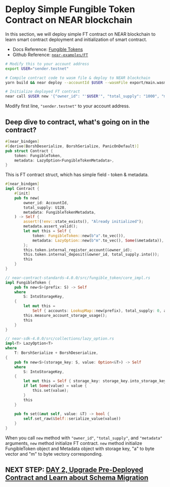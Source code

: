 # Deploy Simple Fungible Token Contract on NEAR blockchain
In this section, we will deploy simple FT contract on NEAR blockchain to learn smart contract deployment and initialization of smart contract.
* Docs Reference: [Fungible Tokens](https://docs.near.org/develop/relevant-contracts/ft)
* Github Reference: [`near-examples/FT`](https://github.com/near-examples/FT)

```bash
# Modify this to your account address
export USER="sender.testnet"

# Compile contract code to wasm file & deploy to NEAR blockchain
yarn build && near deploy --accountId $USER --wasmFile export/main.wasm

# Initialize deployed FT contract
near call $USER new '{"owner_id": "'$USER'", "total_supply": "1000", "metadata": { "spec": "ft-1.0.0", "name": "BOOM LABS TOKEN", "symbol": "BOOM", "decimals": 8 }}' --accountId $USER
```
Modify first line, `"sender.testnet"` to your account address.

## Deep dive to contract, what's going on in the contract?
```rust
#[near_bindgen]
#[derive(BorshDeserialize, BorshSerialize, PanicOnDefault)]
pub struct Contract {
    token: FungibleToken,
    metadata: LazyOption<FungibleTokenMetadata>,
}
```
This is FT contract struct, which has simple field - token & metadata.
```rust
#[near_bindgen]
impl Contract {
    #[init]
    pub fn new(
        owner_id: AccountId,
        total_supply: U128,
        metadata: FungibleTokenMetadata,
    ) -> Self {
        assert!(!env::state_exists(), "Already initialized");
        metadata.assert_valid();
        let mut this = Self {
            token: FungibleToken::new(b"a".to_vec()),
            metadata: LazyOption::new(b"m".to_vec(), Some(&metadata)),
        };
        this.token.internal_register_account(&owner_id);
        this.token.internal_deposit(&owner_id, total_supply.into());
        this
    }
}

// near-contract-standards-4.0.0/src/fungible_token/core_impl.rs
impl FungibleToken {
    pub fn new<S>(prefix: S) -> Self
    where
        S: IntoStorageKey,
    {
        let mut this =
            Self { accounts: LookupMap::new(prefix), total_supply: 0, account_storage_usage: 0 };
        this.measure_account_storage_usage();
        this
    }
}

// near-sdk-4.0.0/src/collections/lazy_option.rs
impl<T> LazyOption<T>
where
    T: BorshSerialize + BorshDeserialize,
{
    pub fn new<S>(storage_key: S, value: Option<&T>) -> Self
    where
        S: IntoStorageKey,
    {
        let mut this = Self { storage_key: storage_key.into_storage_key(), el: PhantomData };
        if let Some(value) = value {
            this.set(value);
        }
        this
    }
    
    pub fn set(&mut self, value: &T) -> bool {
        self.set_raw(&Self::serialize_value(value))
    }
}
```
When you call `new` method with `"owner_id"`, `"total_supply"`, and `"metadata"` arguments,
`new` method initialize FT contract.
`new` method initialize FungibleToken object and Metadata object with storage key, "a" to byte vector and "m" to byte vectory corresponding. 

## NEXT STEP: [DAY 2, Upgrade Pre-Deployed Contract and Learn about Schema Migration](https://github.com/boomlabs-web3/near-meetup/tree/4.contract/upgraded-ft)
